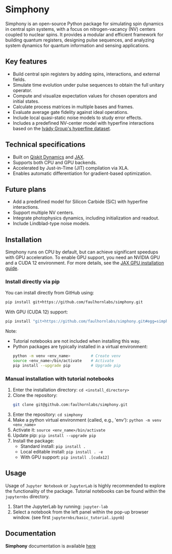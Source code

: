 # Simphony

Simphony is an open-source Python package for simulating spin dynamics in central spin systems, with a focus on
nitrogen-vacancy (NV) centers coupled to nuclear spins. It provides a modular and efficient framework for building
quantum registers, designing pulse sequences, and analyzing system dynamics for quantum information and sensing
applications.

## Key features

* Build central spin registers by adding spins, interactions, and external fields.
* Simulate time evolution under pulse sequences to obtain the full unitary operator.
* Compute and visualize expectation values for chosen operators and initial states.
* Calculate process matrices in multiple bases and frames.
* Evaluate average gate fidelity against ideal operations.
* Include local quasi-static noise models to study error effects.
* Includes a predefined NV-center model with hyperfine interactions based on the
  [Ivády Group's hyperfine dataset](https://ivadygroup.elte.hu/hyperfine/nv/index.html).

## Technical specifications

* Built on [Qiskit Dynamics](https://qiskit.org/ecosystem/dynamics/) and [JAX](https://jax.readthedocs.io/).
* Supports both CPU and GPU backends.
* Accelerated by Just-in-Time (JIT) compilation via XLA.
* Enables automatic differentiation for gradient-based optimization.

## Future plans

* Add a predefined model for Silicon Carbide (SiC) with hyperfine interactions.
* Support multiple NV centers.
* Integrate photophysics dynamics, including initialization and readout.
* Include Lindblad-type noise models.

## Installation

Simphony runs on CPU by default, but can achieve significant speedups with GPU acceleration. To enable GPU support, you
need an NVIDIA GPU and a CUDA 12 environment. For more details, see the [JAX GPU installation guide](https://docs.jax.dev/en/latest/installation.html#install-nvidia-gpu).

### Install directly via pip

You can install directly from GitHub using:
```bash
pip install git+https://github.com/faulhornlabs/simphony.git
```

With GPU (CUDA 12) support:
```bash
pip install "git+https://github.com/faulhornlabs/simphony.git#egg=simphony[cuda12]"
```

Note:
* Tutorial notebooks are not included when installing this way.
* Python packages are typically installed in a virtual environment:
    ```bash
    python -m venv <env_name>         # Create venv
    source <env_name>/bin/activate    # Activate
    pip install --upgrade pip         # Upgrade pip
    ```

### Manual installation with tutorial notebooks

1. Enter the installation directory: `cd <install_directory>`
2. Clone the repository:
    ```bash
    git clone git@github.com:faulhornlabs/simphony.git
    ```
3. Enter the repository: `cd simphony`
4. Make a python virtual environment (called, e.g., 'env'): `python -m venv <env_name>`
5. Activate it: `source <env_name>/bin/activate`
6. Update pip: `pip install --upgrade pip`
7. Install the package:
   * Standard install: `pip install .`
   * Local editable install: `pip install . -e`
   * With GPU support: `pip install .[cuda12]`

## Usage

Usage of `Jupyter Notebook` or `JupyterLab` is highly recommended to explore the functionality of the package. Tutorial
notebooks can be found within the `jupyternbs` directory.
1. Start the JupyterLab by running: `jupyter-lab`
2. Select a notebook from the left panel within the pop-up browser window. (see first `jupyternbs/basic_tutorial.ipynb`)

## Documentation

**Simphony** documentation is available [here](https://qutility.io/simphony/index.html)

